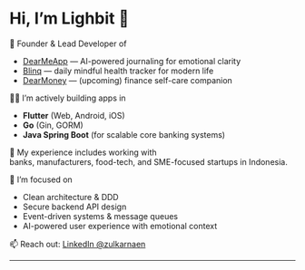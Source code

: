 # Hi, I’m Lighbit 👋

🚀 Founder & Lead Developer of  
- [DearMeApp](https://dearmeapp.id) — AI-powered journaling for emotional clarity  
- [Blinq](https://blinq.id) — daily mindful health tracker for modern life  
- [DearMoney](https://dearmoney.id) — (upcoming) finance self-care companion

👨‍💻 I’m actively building apps in  
- **Flutter** (Web, Android, iOS)  
- **Go** (Gin, GORM)  
- **Java Spring Boot** (for scalable core banking systems)  

🏦 My experience includes working with  
banks, manufacturers, food-tech, and SME-focused startups in Indonesia.

🧠 I’m focused on  
- Clean architecture & DDD  
- Secure backend API design  
- Event-driven systems & message queues  
- AI-powered user experience with emotional context

📫 Reach out: [LinkedIn @zulkarnaen](https://www.linkedin.com/in/zulkarnaen-97a575163/)

---


<!---
lighbit/lighbit is a ✨ special ✨ repository because its `README.md` (this file) appears on your GitHub profile.
You can click the Preview link to take a look at your changes.
--->

